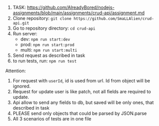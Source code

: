 1. TASK: https://github.com/AlreadyBored/nodejs-assignments/blob/main/assignments/crud-api/assignment.md
2. Clone repository: ```git clone https://github.com/SmaLLAlien/crud-api.git```
3. Go to repository directory: ```cd crud-api```
4. Run server:
   - dev: ```npm run start:dev```
   - prod: ```npm run start:prod``` 
   - multi: ```npm run start:multi```
5. Send request as described in task
6. to run tests, run: ```npm run test```

Attention:
1) For request with ```userId```, id is used from url. Id from object will be ignored.
2) Request for update user is like patch, not all fields are required to update.
3) Api allow to send any fields to db, but saved will be only ones, that described in task
4) PLEASE send only objects that could be parsed by JSON.parse
5) All 3 scenarios of tests are in one file
